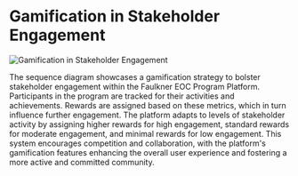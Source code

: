 # Gamification in Stakeholder Engagement

![Gamification in Stakeholder Engagement](file-x7z7Ru9AaMzpO9ermpk2gja6)

The sequence diagram showcases a gamification strategy to bolster stakeholder engagement within the Faulkner EOC Program Platform. Participants in the program are tracked for their activities and achievements. Rewards are assigned based on these metrics, which in turn influence further engagement. The platform adapts to levels of stakeholder activity by assigning higher rewards for high engagement, standard rewards for moderate engagement, and minimal rewards for low engagement. This system encourages competition and collaboration, with the platform's gamification features enhancing the overall user experience and fostering a more active and committed community.
